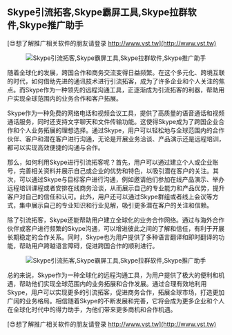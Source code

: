 ## **Skype引流拓客,Skype霸屏工具,Skype拉群软件,Skype推广助手**

[😍想了解推广相关软件的朋友请登录 http://www.vst.tw](http://www.vst.tw)

 <center><img src="https://vst.tw/MP4/tuiguang/png/4.png" alt="Skype引流拓客,Skype霸屏工具,Skype拉群软件,Skype推广助手"></center>

随着全球化的发展，跨国合作和商务交流变得日益频繁。在这个多元化、跨境互联的时代，如何借助先进的通讯技术进行引流拓客，成为了许多企业和个人关注的焦点。而Skype作为一种领先的远程沟通工具，正逐渐成为引流拓客的利器，帮助用户实现全球范围内的业务合作和客户拓展。

Skype作为一种免费的网络电话和视频会议工具，提供了高质量的语音通话和视频通话服务，同时还支持文字聊天和文件传输功能。这使得Skype成为了跨国企业合作和个人业务拓展的理想选择。通过Skype，用户可以轻松地与全球范围内的合作伙伴、客户和潜在客户进行沟通，无论是开展业务洽谈、产品演示还是远程培训，都可以实现高效便捷的沟通与合作。

那么，如何利用Skype进行引流拓客呢？首先，用户可以通过建立个人或企业账号，完善相关资料并展示自己或企业的优势和特色，以吸引潜在客户的关注。其次，可以通过Skype与目标客户进行沟通，例如邀请他们参加在线产品演示、举办远程培训课程或者安排在线商务洽谈，从而展示自己的专业能力和产品优势，提升客户对自己的信任和认可。此外，用户还可以通过Skype群组或者线上会议等方式，集中展示自己的专业知识和行业见解，吸引更多潜在客户的关注和信赖。

除了引流拓客，Skype还能帮助用户建立全球化的业务合作网络。通过与海外合作伙伴或客户进行频繁的Skype沟通，可以增进彼此之间的了解和信任，有利于开展长期稳定的合作关系。同时，Skype也为用户提供了多种语言翻译和即时翻译的功能，帮助用户跨越语言障碍，促进跨国合作的顺利进行。

 <center><img src="https://vst.tw/MP4/tuiguang/png/5.png" alt="Skype引流拓客,Skype霸屏工具,Skype拉群软件,Skype推广助手"></center>

总的来说，Skype作为一种全球化的远程沟通工具，为用户提供了极大的便利和机遇，帮助他们实现全球范围内的业务拓展和合作发展。通过合理有效地利用Skype，用户可以实现更多的引流拓客，促进商务合作，拓展全球市场，打造更加广阔的业务格局。相信随着Skype的不断发展和完善，它将会成为更多企业和个人在全球化时代中的得力助手，为他们带来更多商机和合作机遇。

[😍想了解推广相关软件的朋友请登录 http://www.vst.tw](http://www.vst.tw)



